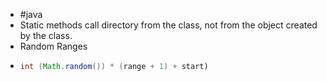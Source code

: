 - #java
- Static methods call directory from the class, not from the object created by the class.
- Random Ranges
- ```java
  int (Math.random()) * (range + 1) + start)
  ```